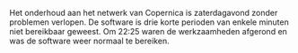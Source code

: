 Het onderhoud aan het netwerk van Copernica is zaterdagavond zonder
problemen verlopen. De software is drie korte perioden van enkele
minuten niet bereikbaar geweest. Om 22:25 waren de werkzaamheden
afgerond en was de software weer normaal te bereiken.

